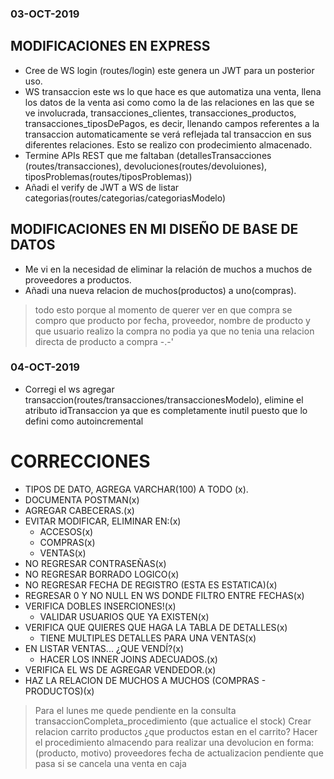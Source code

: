 ### 03-OCT-2019

## MODIFICACIONES EN EXPRESS

- Cree de WS login (routes/login) este genera un JWT para un posterior uso.
- WS transaccion este ws lo que hace es que automatiza una venta, llena los datos de la venta asi como como la de las relaciones en las que se ve involucrada, transacciones_clientes, transacciones_productos, transacciones_tiposDePagos, es decir, llenando campos referentes a la transaccion automaticamente se verá reflejada tal transaccion en sus diferentes relaciones. Esto se realizo con prodecimiento almacenado.
- Termine APIs REST que me faltaban (detallesTransacciones (routes/transacciones), devoluciones(routes/devoluiones), tiposProblemas(routes/tiposProblemas))
- Añadi el verify de JWT a WS de listar categorias(routes/categorias/categoriasModelo)


## MODIFICACIONES EN MI DISEÑO DE BASE DE DATOS

- Me vi en la necesidad de eliminar la relación de muchos a muchos de proveedores a productos.
- Añadi una nueva relacion de muchos(productos) a uno(compras).
>todo esto porque al momento de querer ver en que compra se compro que producto por fecha, proveedor, nombre de producto y que usuario realizo la compra no podia ya que no tenia una relacion directa de producto a compra -.-'



### 04-OCT-2019

- Corregi el ws agregar transaccion(routes/transacciones/transaccionesModelo), elimine el atributo idTransaccion ya que es completamente inutil puesto que lo defini como autoincremental


# CORRECCIONES

- TIPOS DE DATO, AGREGA VARCHAR(100) A TODO (x).
- DOCUMENTA POSTMAN(x)
- AGREGAR CABECERAS.(x)
- EVITAR MODIFICAR, ELIMINAR EN:(x)
  - ACCESOS(x)
  - COMPRAS(x)
  - VENTAS(x)
- NO REGRESAR CONTRASEÑAS(x)
- NO REGRESAR BORRADO LOGICO(x)
- NO REGRESAR FECHA DE REGISTRO (ESTA ES ESTATICA)(x)
- REGRESAR 0 Y NO NULL EN WS DONDE FILTRO ENTRE FECHAS(x)
- VERIFICA DOBLES INSERCIONES!(x)
  - VALIDAR USUARIOS QUE YA EXISTEN(x)
- VERIFICA QUE QUIERES QUE HAGA LA TABLA DE DETALLES(x)
  - TIENE MULTIPLES DETALLES PARA UNA VENTAS(x)
- EN LISTAR VENTAS... ¿QUE VENDÍ?(x)
  - HACER LOS INNER JOINS ADECUADOS.(x)
- VERIFICA EL WS DE AGREGAR VENDEDOR.(x)
- HAZ LA RELACION DE MUCHOS A MUCHOS (COMPRAS - PRODUCTOS)(x)



>Para el lunes me quede pendiente en la consulta transaccionCompleta_procedimiento (que actualice el stock)
>Crear relacion carrito productos ¿que productos estan en el carrito?
>Hacer el procedimiento almacendo para realizar una devolucion en forma: (producto, motivo)
>proveedores fecha de actualizacion pendiente
>que pasa si se cancela una venta en caja
